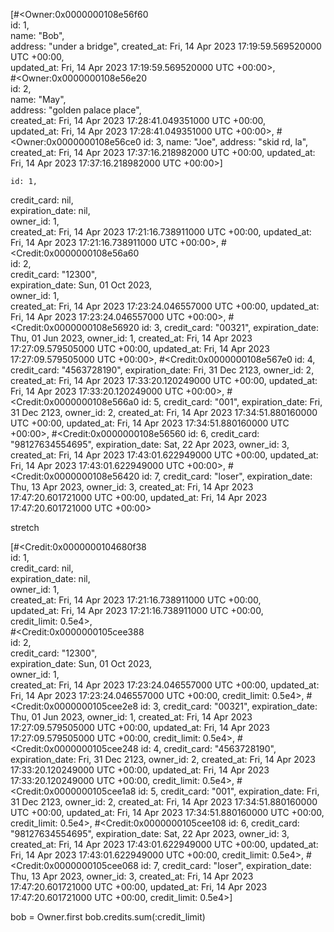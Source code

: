    
[#<Owner:0x0000000108e56f60                                                              
  id: 1,                                                                                 
  name: "Bob",                                                                           
  address: "under a bridge",                                                                            created_at: Fri, 14 Apr 2023 17:19:59.569520000 UTC +00:00,                            
  updated_at: Fri, 14 Apr 2023 17:19:59.569520000 UTC +00:00>,                           
 #<Owner:0x0000000108e56e20                                                              
  id: 2,                                                                                 
  name: "May",                                                                           
  address: "golden palace place",                                                                    
  created_at: Fri, 14 Apr 2023 17:28:41.049351000 UTC +00:00,                            
  updated_at: Fri, 14 Apr 2023 17:28:41.049351000 UTC +00:00>,
 #<Owner:0x0000000108e56ce0
  id: 3,
  name: "Joe",
  address: "skid rd, la",
  created_at: Fri, 14 Apr 2023 17:37:16.218982000 UTC +00:00,
  updated_at: Fri, 14 Apr 2023 17:37:16.218982000 UTC +00:00>] 


    id: 1,                                                      
  credit_card: nil,                                           
  expiration_date: nil,                                       
  owner_id: 1,                                                
  created_at: Fri, 14 Apr 2023 17:21:16.738911000 UTC +00:00, 
  updated_at: Fri, 14 Apr 2023 17:21:16.738911000 UTC +00:00>,
 #<Credit:0x0000000108e56a60                                  
  id: 2,                                                      
  credit_card: "12300",                                       
  expiration_date: Sun, 01 Oct 2023,                          
  owner_id: 1,                                                
  created_at: Fri, 14 Apr 2023 17:23:24.046557000 UTC +00:00, 
  updated_at: Fri, 14 Apr 2023 17:23:24.046557000 UTC +00:00>,
 #<Credit:0x0000000108e56920
  id: 3,
  credit_card: "00321",
  expiration_date: Thu, 01 Jun 2023,
  owner_id: 1,
  created_at: Fri, 14 Apr 2023 17:27:09.579505000 UTC +00:00,
  updated_at: Fri, 14 Apr 2023 17:27:09.579505000 UTC +00:00>,
 #<Credit:0x0000000108e567e0
  id: 4,
  credit_card: "4563728190",
  expiration_date: Fri, 31 Dec 2123,
  owner_id: 2,
  created_at: Fri, 14 Apr 2023 17:33:20.120249000 UTC +00:00,
  updated_at: Fri, 14 Apr 2023 17:33:20.120249000 UTC +00:00>,
 #<Credit:0x0000000108e566a0
  id: 5,
  credit_card: "001",
  expiration_date: Fri, 31 Dec 2123,
  owner_id: 2,
  created_at: Fri, 14 Apr 2023 17:34:51.880160000 UTC +00:00,
  updated_at: Fri, 14 Apr 2023 17:34:51.880160000 UTC +00:00>,
 #<Credit:0x0000000108e56560
  id: 6,
  credit_card: "98127634554695",
  expiration_date: Sat, 22 Apr 2023,
  owner_id: 3,
  created_at: Fri, 14 Apr 2023 17:43:01.622949000 UTC +00:00,
  updated_at: Fri, 14 Apr 2023 17:43:01.622949000 UTC +00:00>,
 #<Credit:0x0000000108e56420
  id: 7,
  credit_card: "loser",
  expiration_date: Thu, 13 Apr 2023,
  owner_id: 3,
  created_at: Fri, 14 Apr 2023 17:47:20.601721000 UTC +00:00,
  updated_at: Fri, 14 Apr 2023 17:47:20.601721000 UTC +00:00>



  stretch

  [#<Credit:0x0000000104680f38                                                       
  id: 1,                                                                           
  credit_card: nil,                                                                
  expiration_date: nil,                                                            
  owner_id: 1,                                                                     
  created_at: Fri, 14 Apr 2023 17:21:16.738911000 UTC +00:00,                      
  updated_at: Fri, 14 Apr 2023 17:21:16.738911000 UTC +00:00,                      
  credit_limit: 0.5e4>,                                                            
 #<Credit:0x0000000105cee388                                                       
  id: 2,                                                      
  credit_card: "12300",                                       
  expiration_date: Sun, 01 Oct 2023,                          
  owner_id: 1,                                                
  created_at: Fri, 14 Apr 2023 17:23:24.046557000 UTC +00:00,
  updated_at: Fri, 14 Apr 2023 17:23:24.046557000 UTC +00:00,
  credit_limit: 0.5e4>,
 #<Credit:0x0000000105cee2e8
  id: 3,
  credit_card: "00321",
  expiration_date: Thu, 01 Jun 2023,
  owner_id: 1,
  created_at: Fri, 14 Apr 2023 17:27:09.579505000 UTC +00:00,
  updated_at: Fri, 14 Apr 2023 17:27:09.579505000 UTC +00:00,
  credit_limit: 0.5e4>,
 #<Credit:0x0000000105cee248
  id: 4,
  credit_card: "4563728190",
  expiration_date: Fri, 31 Dec 2123,
  owner_id: 2,
  created_at: Fri, 14 Apr 2023 17:33:20.120249000 UTC +00:00,
  updated_at: Fri, 14 Apr 2023 17:33:20.120249000 UTC +00:00,
  credit_limit: 0.5e4>,
 #<Credit:0x0000000105cee1a8
  id: 5,
  credit_card: "001",
  expiration_date: Fri, 31 Dec 2123,
  owner_id: 2,
  created_at: Fri, 14 Apr 2023 17:34:51.880160000 UTC +00:00,
  updated_at: Fri, 14 Apr 2023 17:34:51.880160000 UTC +00:00,
  credit_limit: 0.5e4>,
 #<Credit:0x0000000105cee108
  id: 6,
  credit_card: "98127634554695",
  expiration_date: Sat, 22 Apr 2023,
  owner_id: 3,
  created_at: Fri, 14 Apr 2023 17:43:01.622949000 UTC +00:00,
  updated_at: Fri, 14 Apr 2023 17:43:01.622949000 UTC +00:00,
  credit_limit: 0.5e4>,
 #<Credit:0x0000000105cee068
  id: 7,
  credit_card: "loser",
  expiration_date: Thu, 13 Apr 2023,
  owner_id: 3,
  created_at: Fri, 14 Apr 2023 17:47:20.601721000 UTC +00:00,
  updated_at: Fri, 14 Apr 2023 17:47:20.601721000 UTC +00:00,
  credit_limit: 0.5e4>] 



bob = Owner.first
bob.credits.sum(:credit_limit)
